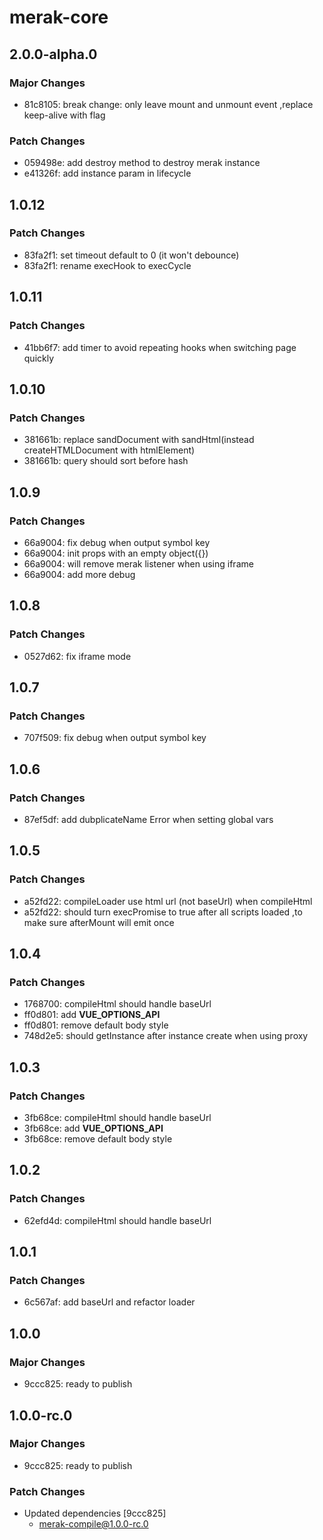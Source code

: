# merak-core

## 2.0.0-alpha.0

### Major Changes

- 81c8105: break change: only leave mount and unmount event ,replace keep-alive with flag

### Patch Changes

- 059498e: add destroy method to destroy merak instance
- e41326f: add instance param in lifecycle

## 1.0.12

### Patch Changes

- 83fa2f1: set timeout default to 0 (it won't debounce)
- 83fa2f1: rename execHook to execCycle

## 1.0.11

### Patch Changes

- 41bb6f7: add timer to avoid repeating hooks when switching page quickly

## 1.0.10

### Patch Changes

- 381661b: replace sandDocument with sandHtml(instead createHTMLDocument with htmlElement)
- 381661b: query should sort before hash

## 1.0.9

### Patch Changes

- 66a9004: fix debug when output symbol key
- 66a9004: init props with an empty object({})
- 66a9004: will remove merak listener when using iframe
- 66a9004: add more debug

## 1.0.8

### Patch Changes

- 0527d62: fix iframe mode

## 1.0.7

### Patch Changes

- 707f509: fix debug when output symbol key

## 1.0.6

### Patch Changes

- 87ef5df: add dubplicateName Error when setting global vars

## 1.0.5

### Patch Changes

- a52fd22: compileLoader use html url (not baseUrl) when compileHtml
- a52fd22: should turn execPromise to true after all scripts loaded ,to make sure afterMount will emit once

## 1.0.4

### Patch Changes

- 1768700: compileHtml should handle baseUrl
- ff0d801: add **VUE_OPTIONS_API**
- ff0d801: remove default body style
- 748d2e5: should getInstance after instance create when using proxy

## 1.0.3

### Patch Changes

- 3fb68ce: compileHtml should handle baseUrl
- 3fb68ce: add **VUE_OPTIONS_API**
- 3fb68ce: remove default body style

## 1.0.2

### Patch Changes

- 62efd4d: compileHtml should handle baseUrl

## 1.0.1

### Patch Changes

- 6c567af: add baseUrl and refactor loader

## 1.0.0

### Major Changes

- 9ccc825: ready to publish

## 1.0.0-rc.0

### Major Changes

- 9ccc825: ready to publish

### Patch Changes

- Updated dependencies [9ccc825]
  - merak-compile@1.0.0-rc.0
